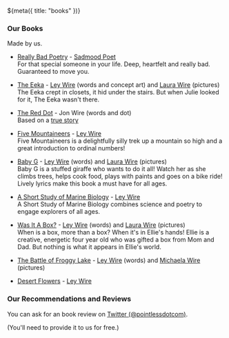 ${meta({
	title: "books"
})}

### Our Books

Made by us.

* [Really Bad Poetry](https://www.amazon.com/Really-Bad-Poetry-Sadmood-Poet/dp/B0B4C1JYNY) - [Sadmood Poet](https://www.instagram.com/sadmood_poet/)
	<br />For that special someone in your life. Deep, heartfelt and really bad. Guaranteed to move you.

* [The Eeka](https://www.amazon.com/dp/B0B4NRLL4B/ref=cm_sw_em_r_mt_dp_831RXES9XHDR1V00J553) - [Ley Wire](https://www.leywire.com) (words and concept art) and [Laura Wire](http://madminimalist.com/) (pictures)
	<br />The Eeka crept in closets, it hid under the stairs. But when Julie looked for it, The Eeka wasn't there.

* [The Red Dot](https://www.amazon.com/red-dot-thepointless-dot-com-presents/dp/B08C96QQPD) - Jon Wire (words and dot)
	<br />Based on a [true story](./reddot)

* [Five Mountaineers](https://www.amazon.com/Five-Mountaineers-Ley-Wire/dp/B09MYSQGDY) - [Ley Wire](https://www.leywire.com/)
	<br />Five Mountaineers is a delightfully silly trek up a mountain so high and a great introduction to ordinal numbers!

* [Baby G](https://www.amazon.com/Baby-G-Ley-Wire/dp/B09CGKTLG3) - [Ley Wire](https://www.leywire.com/) (words) and [Laura Wire](http://madminimalist.com/) (pictures)
	<br />Baby G is a stuffed giraffe who wants to do it all! Watch her as she climbs trees, helps cook food, plays with paints and goes on a bike ride! Lively lyrics make this book a must have for all ages.


* [A Short Study of Marine Biology](https://www.amazon.com/Short-Study-Marine-Biology/dp/B08Z2NTWWR) - [Ley Wire](https://www.leywire.com/)
	<br />A Short Study of Marine Biology combines science and poetry to engage explorers of all ages.

* [Was It A Box?](https://www.amazon.com/Was-Box-Ley-Wire/dp/B08JZP6ZZQ) - [Ley Wire](https://www.leywire.com/) (words) and [Laura Wire](http://madminimalist.com/) (pictures)
	<br />When is a box, more than a box? When it's in Ellie's hands! Ellie is a creative, energetic four year old who was gifted a box from Mom and Dad. But nothing is what it appears in Ellie's world.

* [The Battle of Froggy Lake](https://www.amazon.com/Battle-Froggy-Lake-Ley-Wire/dp/B0884FQ7XF) - [Ley Wire](https://www.leywire.com/) (words) and [Michaela Wire](https://www.amazon.com/s?i=stripbooks&rh=p_27%3AMichaela+Wire&s=relevancerank&text=Michaela+Wire&ref=dp_byline_sr_book_2) (pictures)

* [Desert Flowers](https://www.amazon.com/gp/product/B092M36D95) - [Ley Wire](https://www.leywire.com/)

### Our Recommendations and Reviews

You can ask for an book review on [Twitter (@pointlessdotcom)](https://twitter.com/intent/tweet?text=@pointlessdotcom%20please%20review%20BOOK).

(You'll need to provide it to us for free.)
